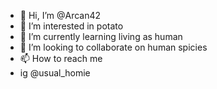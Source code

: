 - 👋 Hi, I’m @Arcan42
- 👀 I’m interested in potato
- 🌱 I’m currently learning living as human
- 💞️ I’m looking to collaborate on human spicies
- 📫 How to reach me 
- ig @usual_homie

<!---
Arcan42/Arcan42 is a ✨ special ✨ repository because its `README.md` (this file) appears on your GitHub profile.
You can click the Preview link to take a look at your changes.
--->
